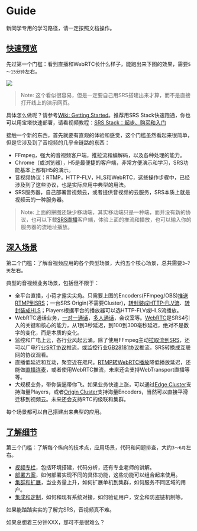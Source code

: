 # Guide

新同学专用的学习路径，请一定按照文档操作。

<a name="start"></a>

## [快速预览](#start)

先过第一个门槛：看到直播和WebRTC长什么样子，能跑出来下图的效果，需要`5～15分钟`左右。

![](/img/page-guide-001.png)

> Note: 这个看似很容易，但是一定要自己用SRS搭建出来才算，而不是直接打开线上的演示网页。

具体怎么做呢？请参考[Wiki: Getting Started](/docs/v5/doc/getting-started)。推荐用SRS Stack快速跑通，你也可以用宝塔快速部署，请看视频教程：[SRS Stack：起步、购买和入门](https://www.bilibili.com/video/BV1844y1L7dL/)

接触一个新的东西，首先就要有直观的体验和感觉，这个门槛虽然看起来很简单，但是它涉及到了音视频的几乎全链路的东西：

* FFmpeg，强大的音视频客户端，推拉流和编解码，以及各种处理的能力。
* Chrome（或浏览器），H5是最便捷的客户端，非常方便演示和学习，SRS功能基本上都有H5的演示。
* 音视频协议：RTMP，HTTP-FLV，HLS和WebRTC，这些操作步骤中，已经涉及到了这些协议，也是实际应用中典型的用法。
* SRS服务器，自己部署音视频云，或者提供音视频的云服务，SRS本质上就是视频云的一种服务器。

> Note: 上面的拼图还缺少移动端，其实移动端只是一种端，而并没有新的协议，也可以下载[SRS直播](http://ossrs.net/releases/app.html)客户端，体验上面的推流和播放，也可以输入你的服务器的流地址播放。

<a name="scenario"></a>

## [深入场景](#scenario)

第二个门槛：了解音视频应用的各个典型场景，大约五个核心场景，总共需要`3~7天`左右。

典型的音视频业务场景，包括但不限于：

* 全平台直播，小荷才露尖尖角。只需要上图的Encoders(FFmpeg/OBS)[推送RTMP到SRS](/docs/v4/doc/sample-rtmp)；一台SRS Origin(不需要Cluster)，[转封装成HTTP-FLV流](/docs/v4/doc/sample-http-flv)、[转封装成HLS](/docs/v4/doc/sample-hls)；Players根据平台的播放器可以选HTTP-FLV或HLS流播放。
* WebRTC通话业务，[一对一通话](https://mp.weixin.qq.com/s/xWe6f9WRhtwnpJQ8SO0Eeg)，[多人通话](https://mp.weixin.qq.com/s/CM2h99A1e_masL5sjkp4Zw)，会议室等。[WebRTC](/docs/v4/doc/webrtc)是SRS4引入的关键和核心的能力，从1到3秒延迟，到100到300毫秒延迟，绝对不是数字的变化，而是本质的变化。
* 监控和广电上云，各行业风起云涌。除了使用FFmpeg主动[拉取流到SRS](/docs/v4/doc/ingest)，还可以广电行业[SRT协议](/docs/v4/doc/sample-srt)推流，或监控行业[GB28181协议](https://github.com/ossrs/srs/issues/1500#issue-528623588)推流，SRS转换成互联网的协议观看。
* 直播低延迟和互动，聚变近在咫尺。[RTMP转WebRTC播放](https://github.com/ossrs/srs/issues/307#issue-76908382)降低播放延迟，还能做[直播连麦](https://mp.weixin.qq.com/s/7xexl07rrWBdh8xennXK3w)，或者使用WebRTC推流，未来还会支持WebTransport直播等等。
* 大规模业务，带你装逼带你飞。如果业务快速上涨，可以通过[Edge Cluster](/docs/v4/doc/sample-rtmp-cluster)支持海量Players，或者[Origin Cluster](/docs/v4/doc/sample-origin-cluster)支持海量Encoders，当然可以直接平滑迁移到视频云。未来还会支持RTC的级联和集群。

每个场景都可以自己搭建出来典型的应用。

<a name="more"></a>

## [了解细节](#more)

第三个门槛：了解每个纵向的技术点，应用场景，代码和问题排查，大约`3～6月`左右。

* [视频专栏](/docs/v4/tutorial/srs-server)，包括环境搭建，代码分析，还有专业老师的讲解。
* [部署方案](/docs/v4/category/main-protocols)，如何部署实现不同的具体功能，这些功能可以组合起来使用。
* [集群和扩展](/docs/v4/category/clusters)，当业务量上升，如何扩展单机到集群，如何服务不同区域的用户。
* [集成和定制](/docs/v4/category/openapi)，如何和现有系统对接，如何验证用户，安全和防盗链机制等。

如果能踏踏实实的了解完SRS，音视频真不难。

如果总想着三分钟XXX，那可不是很难么？
